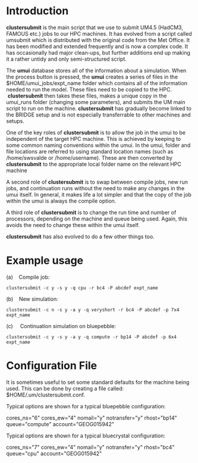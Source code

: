# Introduction

**clustersubmit** is the main script that we use to submit UM4.5 (HadCM3, FAMOUS etc.) jobs to our HPC machines. It has evolved from a script called umsubmit which is distributed with the original code from the Met Office. It has been modified and extended frequently and is now a complex code. It has occasionally had major clean-ups, but further additions end up making it a rather untidy and only semi-structured script.

The **umui** database stores all of the information about a simulation. When the process button is pressed, the **umui** creates a series of files in the $HOME/umui_jobs/expt_name folder which contains all of the information needed to run the model. These files need to be copied to the HPC.  **clustersubmit** then takes these files, makes a unique copy in the umui_runs folder (changing some parameters), and submits the UM main script to run on the machine. **clustersubmit** has gradually become linked to the BRIDGE setup and is not especially transferrable to other machines and setups.

One of the key roles of **clustersubmit** is to allow the job in the umui to be independent of the target HPC machine. This is achieved by keeping to some common naming conventions within the umui. In the umui, folder and file locations are referred to using standard location names (such as /home/swsvalde or /home/username). These are then converted by **clustersubmit** to the appropriate local folder name on the relevant HPC machine  

A second role of **clustersubmit** is to swap between compile jobs, new run jobs, and continuation runs without the need to make any changes in the umui itself. In general, it makes life a lot simpler and that the copy of the job within the umui is always the compile option.

A third role of **clustersubmit** is to change the run time and number of processors, depending on the machine and queue being used. Again, this avoids the need to change these within the umui itself.

**clustersubmit** has also evolved to do a few other things too.

# Example usage

(a)    Compile job:

`clustersubmit -c y -s y -q cpu -r bc4 -P abcdef expt_name`

(b)    New simulation:

`clustersubmit -c n -s y -a y -q veryshort -r bc4 -P abcdef -p 7x4 expt_name`

(c)     Continuation simulation on bluepebble:

`clustersubmit -c y -s y -a y -q compute -r bp14 -P abcdef -p 6x4 expt_name`

# Configuration File

It is sometimes useful to set some standard defaults for the machine being used. This can be done by creating a file called: $HOME/.um/clustersubmit.conf.

Typical options are shown for a typical bluepebble configuration:

cores_ns="6" 
cores_ew="4" 
nomail="y" 
notransfer="y" 
rhost="bp14" 
queue="compute" 
account="GEOG015942"

Typical options are shown for a typical bluecrystal configuration:

cores_ns="7" 
cores_ew="4" 
nomail="y" 
notransfer="y" 
rhost="bc4" 
queue="cpu" 
account="GEOG015942"

